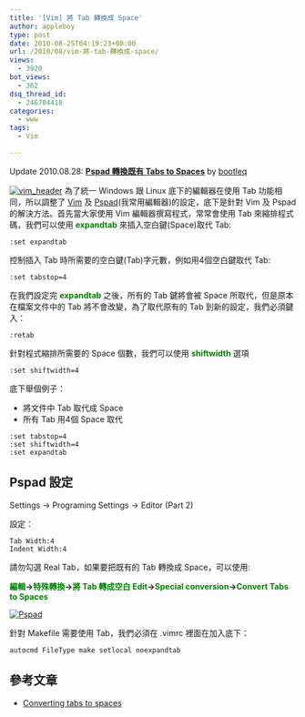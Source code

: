 ```yaml
---
title: '[Vim] 將 Tab 轉換成 Space'
author: appleboy
type: post
date: 2010-08-25T04:19:23+00:00
url: /2010/08/vim-將-tab-轉換成-space/
views:
  - 3920
bot_views:
  - 362
dsq_thread_id:
  - 246704418
categories:
  - www
tags:
  - Vim

---
```

Update 2010.08.28: [**Pspad 轉換既有 Tabs to Spaces**][1] by [bootleq][2]

[<img src="https://i0.wp.com/farm5.static.flickr.com/4080/4925098933_f7fb7a1312_o.gif?resize=180%2C45&#038;ssl=1" alt="vim_header" data-recalc-dims="1" />][3] 為了統一 Windows 跟 Linux 底下的編輯器在使用 Tab 功能相同，所以調整了 [Vim][4] 及 [Pspad][5](我常用編輯器)的設定，底下是針對 Vim 及 Pspad 的解決方法。首先當大家使用 Vim 編輯器撰寫程式，常常會使用 Tab 來縮排程式碼，我們可以使用 <span style="color:green"><strong>expandtab</strong></span> 來插入空白鍵(Space)取代 Tab:

<pre><code class="language-bash">:set expandtab</code></pre>

控制插入 Tab 時所需要的空白鍵(Tab)字元數，例如用4個空白鍵取代 Tab:

<pre><code class="language-bash">:set tabstop=4</code></pre>

在我們設定完 <span style="color:green"><strong>expandtab</strong></span> 之後，所有的 Tab 鍵將會被 Space 所取代，但是原本在檔案文件中的 Tab 將不會改變，為了取代原有的 Tab 到新的設定，我們必須鍵入：

<pre><code class="language-bash">:retab</code></pre>

針對程式縮排所需要的 Space 個數，我們可以使用 <span style="color:green"><strong>shiftwidth</strong></span> 選項

<pre><code class="language-bash">:set shiftwidth=4</code></pre>

底下舉個例子：

  * 將文件中 Tab 取代成 Space
  * 所有 Tab 用4個 Space 取代

<pre><code class="language-bash">:set tabstop=4
:set shiftwidth=4
:set expandtab</code></pre>

## Pspad 設定

Settings -> Programing Settings -> Editor (Part 2)

設定：

<pre><code class="language-bash">Tab Width:4
Indent Width:4</code></pre>

請勿勾選 Real Tab，如果要把既有的 Tab 轉換成 Space，可以使用: 

**<span style="color:green">編輯</span>→<span style="color:green">特殊轉換</span>→<span style="color:green">將 Tab 轉成空白</span> <span style="color:green">Edit</span>-><span style="color:green">Special conversion</span>-><span style="color:green">Convert Tabs to Spaces</span>**

[<img src="https://i0.wp.com/farm5.static.flickr.com/4076/4925691488_84b0cce659.jpg?resize=500%2C413&#038;ssl=1" alt="Pspad" data-recalc-dims="1" />][6]

針對 Makefile 需要使用 Tab，我們必須在 .vimrc 裡面在加入底下：

<pre><code class="language-bash">autocmd FileType make setlocal noexpandtab</code></pre>

## 參考文章

  * [Converting tabs to spaces][7]

 [1]: #Pspad
 [2]: http://bootleq.blogspot.com/
 [3]: https://www.flickr.com/photos/appleboy/4925098933/ "vim_header by appleboy46, on Flickr"
 [4]: http://www.vim.org/
 [5]: http://www.pspad.com/
 [6]: https://www.flickr.com/photos/appleboy/4925691488/ "Pspad by appleboy46, on Flickr"
 [7]: http://vim.wikia.com/wiki/Converting_tabs_to_spaces